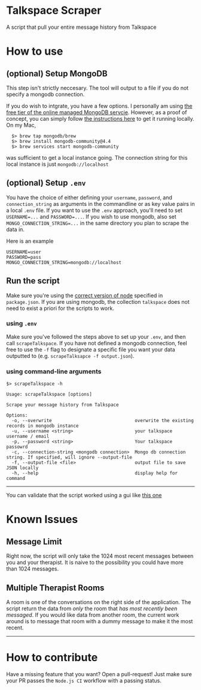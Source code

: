 # Talkspace Scraper
A script that pull your entire message history from Talkspace

# How to use

## (optional) Setup MongoDB
This step isn't strictly neccesary. The tool will output to a file if you do not specify a mongodb connection.

If you do wish to intgrate, you have a few options. I personally am using [the free tier of the online managed MongoDB servcie](https://www.mongodb.com/pricing_).
However, as a proof of concept, you can simply follow [the instructions here](https://docs.mongodb.com/manual/administration/install-community/) to get it running locally. On my Mac, 

```{bash}
  $> brew tap mongodb/brew
  $> brew install mongodb-community@4.4
  $> brew services start mongodb-community
```
was sufficient to get a local instance going. The connection string for this local instance is just `mongodb://localhost`

## (optional) Setup `.env`
You have the choice of either defining your `username`, `password`, and `connection_string` as arguments in the commandline or as key value pairs in a local `.env` file. If you want to use the `.env` approach, you'll need to set `USERNAME=...` and `PASSWORD=...`. If you wish to use mongodb, also set `MONGO_CONNECTION_STRING=...` in the same directory you plan to scrape the data in.

Here is an example
```
USERNAME=user
PASSWORD=pass
MONGO_CONNECTION_STRING=mongodb://localhost
```

## Run the script
Make sure you're using the [correct version of node](https://github.com/nvm-sh/nvm) specified in `package.json`. If you are using mongodb, the collection `talkspace` does not need to exist a priori for the scripts to work.

### using `.env`
Make sure you've followed the steps above to set up your `.env`, and then call `scrapeTalkspace`. If you have not defined a mongodb connection, feel free to use the `-f` flag to designate a specific file you want your data outputted to (e.g. `scrapeTalksapce -f output.json`).

### using command-line arguments
```
$> scrapeTalkspace -h

Usage: scrapeTalkspace [options]

Scrape your message history from Talkspace

Options:
  -o, --overwrite                               overwrite the existing records in mongodb instance
  -u, --username <string>                       your talkspace username / email
  -p, --password <string>                       Your talkspace passowrd
  -c, --connection-string <mongodb connection>  Mongo db connection string. If specified, will ignore --output-file
  -f, --output-file <file>                      output file to save JSON locally
  -h, --help                                    display help for command
```

---
You can validate that the script worked using a gui like [this one](https://www.mongodb.com/try/download/compass)

# Known Issues

## Message Limit
Right now, the script will only take the 1024 most recent messages between you and your therapist.
It is naive to the possibility you could have more than 1024 messages.

## Multiple Therapist Rooms
A room is one of the conversations on the right side of the application. The script return the data from _only_ the room that _has most recently been messaged_. If you would like data from another room, the current work around is to message that room with a dummy message to make it the most recent.

---

# How to contribute

Have a missing feature that you want? Open a pull-request! Just make sure your PR passes the `Node.js CI` workflow with a passing status.